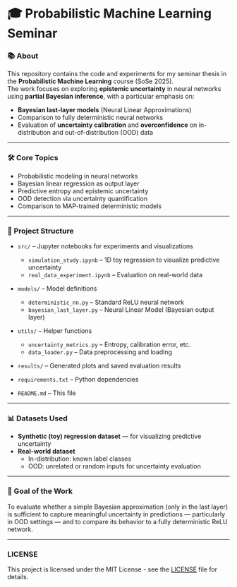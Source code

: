 # 🎓 Probabilistic Machine Learning Seminar  

### 📚 About  
This repository contains the code and experiments for my seminar thesis in the **Probabilistic Machine Learning** course (SoSe 2025).  
The work focuses on exploring **epistemic uncertainty** in neural networks using **partial Bayesian inference**, with a particular emphasis on:

- **Bayesian last-layer models** (Neural Linear Approximations)  
- Comparison to fully deterministic neural networks  
- Evaluation of **uncertainty calibration** and **overconfidence** on in-distribution and out-of-distribution (OOD) data

---

### 🛠️ Core Topics
- Probabilistic modeling in neural networks  
- Bayesian linear regression as output layer  
- Predictive entropy and epistemic uncertainty  
- OOD detection via uncertainty quantification  
- Comparison to MAP-trained deterministic models

---

### 📁 Project Structure

- `src/` – Jupyter notebooks for experiments and visualizations  
  - `simulation_study.ipynb` – 1D toy regression to visualize predictive uncertainty  
  - `real_data_experiment.ipynb` – Evaluation on real-world data 

- `models/` – Model definitions  
  - `deterministic_nn.py` – Standard ReLU neural network  
  - `bayesian_last_layer.py` – Neural Linear Model (Bayesian output layer)

- `utils/` – Helper functions  
  - `uncertainty_metrics.py` – Entropy, calibration error, etc.  
  - `data_loader.py` – Data preprocessing and loading

- `results/` – Generated plots and saved evaluation results

- `requirements.txt` – Python dependencies

- `README.md` – This file

---

### 📊 Datasets Used
- **Synthetic (toy) regression dataset** — for visualizing predictive uncertainty  
- **Real-world dataset** 
  - In-distribution: known label classes  
  - OOD: unrelated or random inputs for uncertainty evaluation

---

### 📌 Goal of the Work
To evaluate whether a simple Bayesian approximation (only in the last layer) is sufficient to capture meaningful uncertainty in predictions — particularly in OOD settings — and to compare its behavior to a fully deterministic ReLU network.

---

### LICENSE
This project is licensed under the MIT License - see the [LICENSE](LICENSE) file for details.


